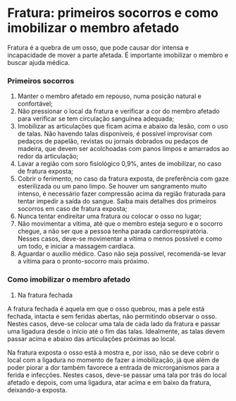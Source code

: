 # Fratura: primeiros socorros e como imobilizar o membro afetado

Fratura é a quebra de um osso, que pode causar dor intensa e incapacidade de mover a parte afetada. É importante imobilizar o membro e buscar ajuda médica.

### Primeiros socorros

1. Manter o membro afetado em repouso, numa posição natural e confortável;
2. Não pressionar o local da fratura e verificar a cor do membro afetado para verificar se tem circulação sanguínea adequada;
3. Imobilizar as articulações que ficam acima e abaixo da lesão, com o uso de talas. Não havendo talas disponíveis, é possível improvisar com pedaços de papelão, revistas ou jornais dobrados ou pedaços de madeira, que devem ser acolchoadas com panos limpos e amarrados ao redor da articulação;
4. Lavar a região com soro fisiológico 0,9%, antes de imobilizar, no caso de fratura exposta;
5. Cobrir o ferimento, no caso da fratura exposta, de preferência com gaze esterilizada ou um pano limpo. Se houver um sangramento muito intenso, é necessário fazer compressão acima da região fraturada para tentar impedir a saída do sangue. Saiba mais detalhes dos primeiros socorros em caso de fratura exposta;
6. Nunca tentar endireitar uma fratura ou colocar o osso no lugar;
7. Não movimentar a vítima, até que o membro esteja seguro e o socorro chegue, a não ser que a pessoa tenha parada cardiorrespiratória. Nesses casos, deve-se movimentar a vítima o menos possível e como um todo, e iniciar a massagem cardíaca.
8. Aguardar o auxílio médico. Caso não seja possível, recomenda-se levar a vítima para o pronto-socorro mais próximo.

### Como imobilizar o membro afetado

1. Na fratura fechada

A fratura fechada é aquela em que o osso quebrou, mas a pele está fechada, intacta e sem feridas abertas, não permitindo observar o osso. Nestes casos, deve-se colocar uma tala de cada lado da fratura e passar uma ligadura desde o início até o fim das talas. Idealmente, as talas devem passar acima e abaixo das articulações próximas ao local.

Na fratura exposta o osso está à mostra e, por isso, não se deve cobrir o local com a ligadura no momento de fazer a imobilização, já que além de poder piorar a dor também favorece a entrada de microrganismos para a ferida e infecções. Nestes casos, deve-se passar uma tala por trás do local afetado e depois, com uma ligadura, atar acima e em baixo da fratura, deixando-a exposta.
